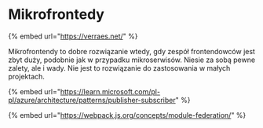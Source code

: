 # Mikrofrontedy

{% embed url="https://verraes.net/" %}

Mikrofrontendy to dobre rozwiązanie wtedy, gdy zespół frontendowców jest zbyt duży, podobnie jak w przypadku mikroserwisów. Niesie za sobą pewne zalety, ale i wady. Nie jest to rozwiązanie do zastosowania w małych projektach.

{% embed url="https://learn.microsoft.com/pl-pl/azure/architecture/patterns/publisher-subscriber" %}

{% embed url="https://webpack.js.org/concepts/module-federation/" %}

